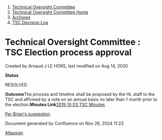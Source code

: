 1. [Technical Oversight Committee](index.html)
2. [Technical Oversight Committee Home](Technical-Oversight-Committee-Home_21430274.html)
3. [Archived](Archived_21447696.html)
4. [TSC Decision Log](TSC-Decision-Log_21437418.html)

# Technical Oversight Committee : TSC Election process approval

Created by Arnaud J LE HORS, last modified on Aug 14, 2020

  **Status**

RESOLVED 

**Outcome**The process and timeline shall be proposed by the HL staff to the TSC and affirmed by a vote on an annual basis no later than 1 month prior to the election.**Minutes Link**[2019 10 03 TSC Minutes](2019-10-03-TSC-Minutes_21434786.html)

[Per Brian's suggestion](https://lists.hyperledger.org/g/tsc/message/2680)

Document generated by Confluence on Nov 26, 2024 11:23

[Atlassian](http://www.atlassian.com/)

